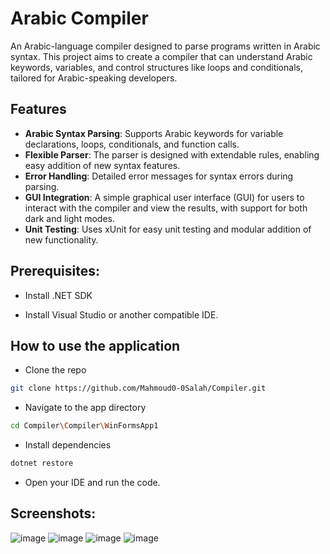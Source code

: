 # Arabic Compiler

An Arabic-language compiler designed to parse programs written in Arabic syntax. This project aims to create a compiler that can understand Arabic keywords, variables, and control structures like loops and conditionals, tailored for Arabic-speaking developers.

## Features

- **Arabic Syntax Parsing**: Supports Arabic keywords for variable declarations, loops, conditionals, and function calls.
- **Flexible Parser**: The parser is designed with extendable rules, enabling easy addition of new syntax features.
- **Error Handling**: Detailed error messages for syntax errors during parsing.
- **GUI Integration**: A simple graphical user interface (GUI) for users to interact with the compiler and view the results, with support for both dark and light modes.
- **Unit Testing**: Uses xUnit for easy unit testing and modular addition of new functionality.

## Prerequisites:
- Install .NET SDK 

- Install Visual Studio or another compatible IDE.

## How to use the application

- Clone the repo
 ```bash
 git clone https://github.com/Mahmoud0-0Salah/Compiler.git
  ```
- Navigate to the app directory
 ```bash
cd Compiler\Compiler\WinFormsApp1
```
- Install dependencies
 ```bash
dotnet restore
```
- Open your IDE and run the code.

## Screenshots:
![image](https://github.com/user-attachments/assets/0fa709a2-f127-4f9a-b5d4-94617eb14092)
![image](https://github.com/user-attachments/assets/b0651b67-9fcd-4966-9186-a4466f03316f)
![image](https://github.com/user-attachments/assets/7c27db5a-475d-445b-b791-9a7e033d3966)
![image](https://github.com/user-attachments/assets/215228a1-9357-4079-88b7-2ba3c12f42cd)




